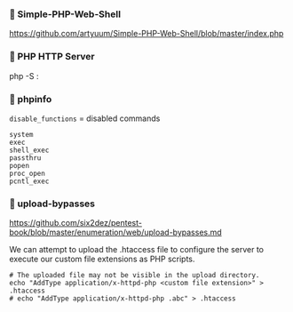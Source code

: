 ### :open_file_folder: Simple-PHP-Web-Shell

https://github.com/artyuum/Simple-PHP-Web-Shell/blob/master/index.php

### :open_file_folder: PHP HTTP Server

php -S <host ip>:<port>

### :open_file_folder: phpinfo

`disable_functions` = disabled commands

```
system
exec
shell_exec
passthru
popen
proc_open
pcntl_exec
```

### :open_file_folder: upload-bypasses

https://github.com/six2dez/pentest-book/blob/master/enumeration/web/upload-bypasses.md


We can attempt to upload the .htaccess file to configure the server to execute our custom file extensions as PHP scripts.

```shell
# The uploaded file may not be visible in the upload directory.
echo "AddType application/x-httpd-php <custom file extension>" > .htaccess
# echo "AddType application/x-httpd-php .abc" > .htaccess
```